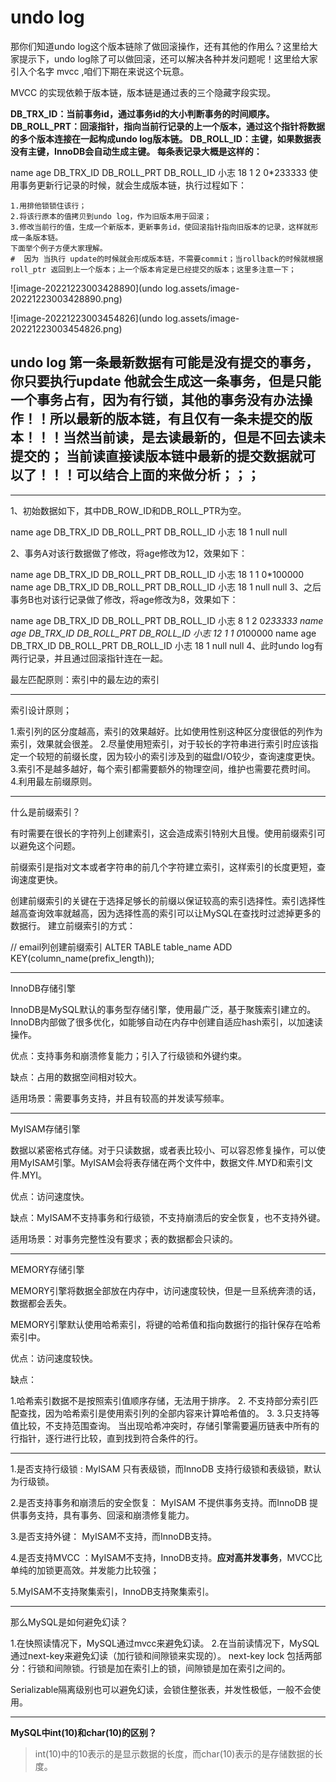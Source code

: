 # undo log

那你们知道undo log这个版本链除了做回滚操作，还有其他的作用么？这里给大家提示下，undo log除了可以做回滚，还可以解决各种并发问题呢！这里给大家引入个名字 mvcc ,咱们下期在来说这个玩意。



MVCC 的实现依赖于版本链，版本链是通过表的三个隐藏字段实现。

**DB_TRX_ID：当前事务id，通过事务id的大小判断事务的时间顺序。**
**DB_ROLL_PRT：回滚指针，指向当前行记录的上一个版本，通过这个指针将数据的多个版本连接在一起构成undo log版本链。**
**DB_ROLL_ID：主键，如果数据表没有主键，InnoDB会自动生成主键。 每条表记录大概是这样的：**

name	age	DB_TRX_ID	DB_ROLL_PRT	DB_ROLL_ID
小志	18	1	2	0*233333
使用事务更新行记录的时候，就会生成版本链，执行过程如下：

`````mysql
1.用排他锁锁住该行；
2.将该行原本的值拷贝到undo log，作为旧版本用于回滚；
3.修改当前行的值，生成一个新版本，更新事务id，使回滚指针指向旧版本的记录，这样就形成一条版本链。
下面举个例子方便大家理解。
#  因为 当执行 update的时候就会形成版本链，不需要commit；当rollback的时候就根据roll_ptr 返回到上一个版本；上一个版本肯定是已经提交的版本；这里多注意一下；
`````



![image-20221223003428890](undo log.assets/image-20221223003428890.png)

![image-20221223003454826](undo log.assets/image-20221223003454826.png)



## undo log 第一条最新数据有可能是没有提交的事务，你只要执行update  他就会生成这一条事务，但是只能一个事务占有，因为有行锁，其他的事务没有办法操作！！所以最新的版本链，有且仅有一条未提交的版本！！！当然当前读，是去读最新的，但是不回去读未提交的； 当前读直接读版本链中最新的提交数据就可以了！！！可以结合上面的来做分析；；；



----



1、初始数据如下，其中DB_ROW_ID和DB_ROLL_PTR为空。

name	age	DB_TRX_ID	DB_ROLL_PRT	DB_ROLL_ID
小志	18	1	null	null

2、事务A对该行数据做了修改，将age修改为12，效果如下：

name	age	DB_TRX_ID	DB_ROLL_PRT	DB_ROLL_ID
小志	18	1	1	0*100000
name	age	DB_TRX_ID	DB_ROLL_PRT	DB_ROLL_ID
小志	18	1	null	null
3、之后事务B也对该行记录做了修改，将age修改为8，效果如下：

name	age	DB_TRX_ID	DB_ROLL_PRT	DB_ROLL_ID
小志	8	1	2	0*233333
name	age	DB_TRX_ID	DB_ROLL_PRT	DB_ROLL_ID
小志	12	1	1	0*100000
name	age	DB_TRX_ID	DB_ROLL_PRT	DB_ROLL_ID
小志	18	1	null	null
4、此时undo log有两行记录，并且通过回滚指针连在一起。









最左匹配原则：索引中的最左边的索引







---



索引设计原则；

1.索引列的区分度越高，索引的效果越好。比如使用性别这种区分度很低的列作为索引，效果就会很差。
2.尽量使用短索引，对于较长的字符串进行索引时应该指定一个较短的前缀长度，因为较小的索引涉及到的磁盘I/O较少，查询速度更快。
3.索引不是越多越好，每个索引都需要额外的物理空间，维护也需要花费时间。
4.利用最左前缀原则。

-----





什么是前缀索引？

有时需要在很长的字符列上创建索引，这会造成索引特别大且慢。使用前缀索引可以避免这个问题。

前缀索引是指对文本或者字符串的前几个字符建立索引，这样索引的长度更短，查询速度更快。

创建前缀索引的关键在于选择足够长的前缀以保证较高的索引选择性。索引选择性越高查询效率就越高，因为选择性高的索引可以让MySQL在查找时过滤掉更多的数据行。
建立前缀索引的方式：

// email列创建前缀索引 ALTER TABLE table_name ADD
 KEY(column_name(prefix_length));



----



InnoDB存储引擎

InnoDB是MySQL默认的事务型存储引擎，使用最广泛，基于聚簇索引建立的。InnoDB内部做了很多优化，如能够自动在内存中创建自适应hash索引，以加速读操作。

优点：支持事务和崩溃修复能力；引入了行级锁和外键约束。

缺点：占用的数据空间相对较大。

适用场景：需要事务支持，并且有较高的并发读写频率。

----



MyISAM存储引擎

数据以紧密格式存储。对于只读数据，或者表比较小、可以容忍修复操作，可以使用MyISAM引擎。MyISAM会将表存储在两个文件中，数据文件.MYD和索引文件.MYI。

优点：访问速度快。

缺点：MyISAM不支持事务和行级锁，不支持崩溃后的安全恢复，也不支持外键。

适用场景：对事务完整性没有要求；表的数据都会只读的。

----



MEMORY存储引擎

MEMORY引擎将数据全部放在内存中，访问速度较快，但是一旦系统奔溃的话，数据都会丢失。

MEMORY引擎默认使用哈希索引，将键的哈希值和指向数据行的指针保存在哈希索引中。

优点：访问速度较快。

缺点：

1.哈希索引数据不是按照索引值顺序存储，无法用于排序。
2. 不支持部分索引匹配查找，因为哈希索引是使用索引列的全部内容来计算哈希值的。
3. 3.只支持等值比较，不支持范围查询。 当出现哈希冲突时，存储引擎需要遍历链表中所有的行指针，逐行进行比较，直到找到符合条件的行。

---



1.是否支持行级锁 : MyISAM 只有表级锁，而InnoDB 支持行级锁和表级锁，默认为行级锁。

2.是否支持事务和崩溃后的安全恢复： MyISAM 不提供事务支持。而InnoDB 提供事务支持，具有事务、回滚和崩溃修复能力。

3.是否支持外键： MyISAM不支持，而InnoDB支持。

4.是否支持MVCC ：MyISAM不支持，InnoDB支持。**应对高并发事务**，MVCC比单纯的加锁更高效。并发能力比较强；

5.MyISAM不支持聚集索引，InnoDB支持聚集索引。





---



那么MySQL是如何避免幻读？

1.在快照读情况下，MySQL通过mvcc来避免幻读。
2.在当前读情况下，MySQL通过next-key来避免幻读（加行锁和间隙锁来实现的）。
next-key lock 包括两部分：行锁和间隙锁。行锁是加在索引上的锁，间隙锁是加在索引之间的。

Serializable隔离级别也可以避免幻读，会锁住整张表，并发性极低，一般不会使用。



----



**MySQL中int(10)和char(10)的区别？**

> int(10)中的10表示的是显示数据的长度，而char(10)表示的是存储数据的长度。